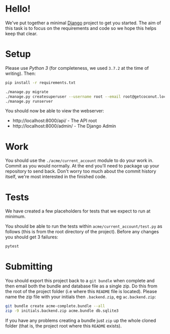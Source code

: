 # Hello!

We've put together a minimal [Django](https://docs.djangoproject.com) project
to get you started. The aim of this task is to focus on the requirements and
code so we hope this helps keep that clear.

# Setup

Please use *Python 3* (for completeness, we used `3.7.2` at the time of writing).
Then:

```bash
pip install -r requirements.txt

./manage.py migrate
./manage.py createsuperuser --username root --email root@getcoconut.local
./manage.py runserver
```

You should now be able to view the webserver:

* http://localhost:8000/api/ - The API root
* http://localhost:8000/admin/ - The Django Admin

# Work

You should use the `./acme/current_account` module to do your work in. Commit as you
would normally. At the end you'll need to package up your repository to send back.
Don't worry too much about the commit history itself, we're most interested in 
the finished code.

# Tests

We have created a few placeholders for tests that we expect to run at minimum.

You should be able to run the tests within `acme/current_account/test.py` as follows
(this is from the root directory of the project). Before any changes you should
get 3 failures:

```bash
pytest
```

# Submitting

You should export this project back to a `git bundle` when complete and then
email both the bundle and database file as a single zip. Do this from the 
root of the project folder (i.e where this `README` file is located). Please
name the zip file with your initials then `.backend.zip`, eg `ac.backend.zip`:

```bash
git bundle create acme-complete.bundle --all
zip -9 initials.backend.zip acme.bundle db.sqlite3
```

If you have any problems creating a bundle just `zip` up the whole cloned folder
(that is, the project root where this `README` exists).

